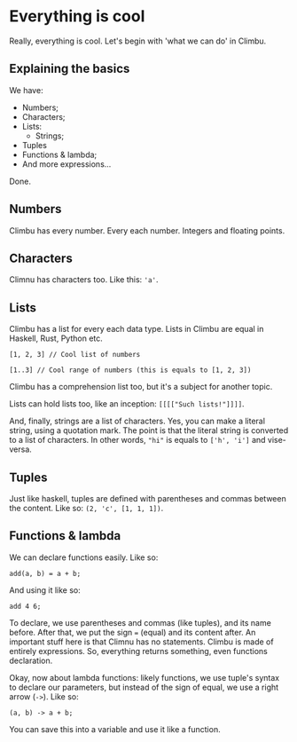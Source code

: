 Everything is cool
==================
Really, everything is cool. Let's begin with 'what we can do' in Climbu.

## Explaining the basics
We have:

+ Numbers;
+ Characters;
+ Lists:
  - Strings;
+ Tuples
+ Functions & lambda;
+ And more expressions...

Done.

Numbers
-------
Climbu has every number. Every each number. Integers and floating points.

Characters
----------
Climnu has characters too. Like this: ``'a'``.

Lists
-----
Climbu has a list for every each data type. Lists in Climbu are equal in Haskell, Rust, Python etc.

    [1, 2, 3] // Cool list of numbers

    [1..3] // Cool range of numbers (this is equals to [1, 2, 3])

Climbu has a comprehension list too, but it's a subject for another topic.

Lists can hold lists too, like an inception: ``[[[["Such lists!"]]]]``.

And, finally, strings are a list of characters. Yes, you can make a literal string, using a quotation mark. The point is that the literal string is converted to a list of characters. In other words, ``"hi"`` is equals to ``['h', 'i']`` and vise-versa.

Tuples
------
Just like haskell, tuples are defined with parentheses and commas between the content. Like so: ``(2, 'c', [1, 1, 1])``.

Functions & lambda
------------------
We can declare functions easily. Like so:

    add(a, b) = a + b;

And using it like so:

    add 4 6;

To declare, we use parentheses and commas (like tuples), and its name before. After that, we put the sign ``=`` (equal) and its content after. An important stuff here is that Climnu has no statements. Climbu is made of entirely expressions. So, everything returns something, even functions declaration.

Okay, now about lambda functions: likely functions, we use tuple's syntax to declare our parameters, but instead of the sign of equal, we use a right arrow (``->``). Like so:

    (a, b) -> a + b;

You can save this into a variable and use it like a function.